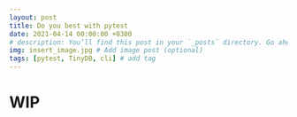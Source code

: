 ```yaml
---
layout: post
title: Do you best with pytest 
date: 2021-04-14 00:00:00 +0300
# description: You’ll find this post in your `_posts` directory. Go ahead and edit it and re-build the site to see your changes. # Add post description (optional)
img: insert_image.jpg # Add image post (optional)
tags: [pytest, TinyDB, cli] # add tag
---
```


# WIP